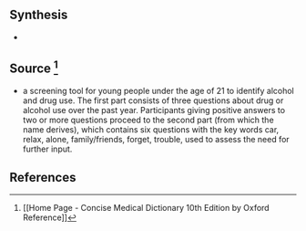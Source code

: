 ## Synthesis
- 
## Source [^1]
- a screening tool for young people under the age of 21 to identify alcohol and drug use. The first part consists of three questions about drug or alcohol use over the past year. Participants giving positive answers to two or more questions proceed to the second part (from which the name derives), which contains six questions with the key words car, relax, alone, family/friends, forget, trouble, used to assess the need for further input.
## References

[^1]: [[Home Page - Concise Medical Dictionary 10th Edition by Oxford Reference]]